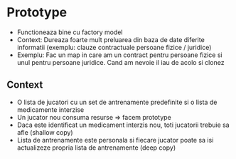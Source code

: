 # Prototype

- Functioneaza bine cu factory model
- Context: Dureaza foarte mult preluarea din baza de date diferite informatii (exemplu: clauze contractuale persoane fizice / juridice)
- Exemplu: Fac un map in care am un contract pentru persoane fizice si unul pentru persoane juridice. Cand am nevoie il iau de acolo si clonez

## Context

- O lista de jucatori cu un set de antrenamente predefinite si o lista de medicamente interzise
- Un jucator nou consuma resurse => facem prototype
- Daca este identificat un medicament interzis nou, toti jucatorii trebuie sa afle (shallow copy)
- Lista de antrenamente este personala si fiecare jucator poate sa isi actualizeze propria lista de antrenamente (deep copy)